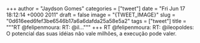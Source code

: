 
+++
author = "Jaydson Gomes"
categories = ["tweet"]
date = "Fri Jun 17 18:12:14 +0000 2011"
draft = false
image = "{TWEET_IMAGE}"
slug = "0d616eed6fef3be6546b17a6a6dafda25a58e5a2"
tags = ["tweet"]
title = """RT @felipenmoura: RT: @il..."""
+++
RT @felipenmoura: RT: @ileopoldes: O potencial das suas idéias não vale milhões, a execução pode valer.
